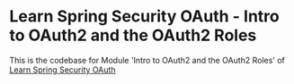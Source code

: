 # Learn Spring Security OAuth - Intro to OAuth2 and the OAuth2 Roles

This is the codebase for Module 'Intro to OAuth2 and the OAuth2 Roles' of [Learn Spring Security OAuth](http://bit.ly/github-lsso)
